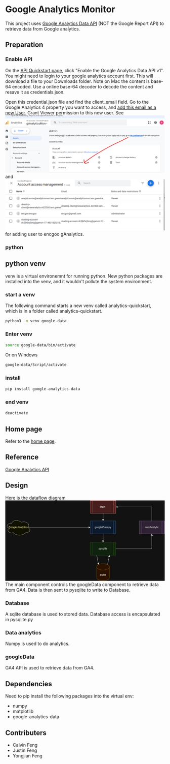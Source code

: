 # Google Analytics Monitor
This project uses [Google Analytics Data API](https://developers.google.com/analytics/devguides/reporting/data/v1/quickstart-client-libraries#python) (NOT the Google Report API) to retrieve data from Google analytics. 

## Preparation
### Enable API
On the [API Quickstart page](https://developers.google.com/analytics/devguides/reporting/data/v1/quickstart-client-libraries#python), click "Enable the Google Analytics Data API v1". You might need to login to your google analytics account first. This will download a file to your Downloads folder. Note on Mac the content is base-64 encoded. Use a online base-64 decoder to decode the content and resave it as credentials.json.

Open this credential.json file and find the client_email field. Go to the Google Analytics 4 property you want to access, and [add this email as a new User](https://support.google.com/analytics/answer/9305788?hl=en#zippy=%2Cin-this-article). Grant Viewer permission to this new user. See ![AddUser](./imgs/AddUser.png) and ![AddUser1](./imgs/AddUser2.png) for adding user to encgoo gAnalytics.

### python
## python venv
venv is a virtual environemnt for running python. New python packages are installed into the venv, and it wouldn't pollute the system environment.
### start a venv
The following command starts a new venv called analytics-quickstart, which is in a folder called analytics-quickstart.
```bash
python3 -m venv google-data
```
### Enter venv
```bash
source google-data/bin/activate
```
Or on Windows
```cmd
google-data/Script/activate
```
### install 
```bash
pip install google-analytics-data
```
### end venv
```bash
deactivate
```

## Home page
Refer to the [home page](https://sites.google.com/view/ganalyticsmon/home).
## Reference
[Google Analytics API](https://developers.google.com/analytics/devguides/reporting/core/v4/quickstart/installed-py)

## Design
Here is the dataflow diagram
![dataflow](./imgs/dataflow.png)
The main component controls the googleData component to retrieve data from GA4. Data is then sent to pysqlite to write to Database. 
### Database
A sqlite database is used to stored data. Database access is encapsulated in pysqlite.py

### Data analytics
Numpy is used to do analytics.

### googleData
GA4 API is used to retrieve data from GA4.


## Dependencies
Need to pip install the following packages into the virtual env:
* numpy
* matplotlib
* google-analytics-data

## Contributers
* Calvin Feng
* Justin Feng
* Yongjian Feng